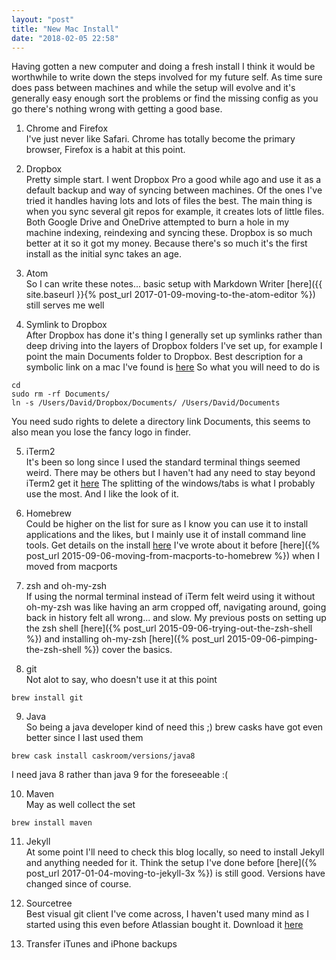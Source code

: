 ```yaml
---
layout: "post"
title: "New Mac Install"
date: "2018-02-05 22:58"
---
```

Having gotten a new computer and doing a fresh install I think it would be worthwhile to write down the steps involved for my future self.  As time sure does pass between machines and while the setup will evolve and it's generally easy enough sort the problems or find the missing config as you go there's nothing wrong with getting a good base.

1. Chrome and Firefox  
I've just never like Safari. Chrome has totally become the primary browser, Firefox is a habit at this point.

2. Dropbox  
Pretty simple start. I went Dropbox Pro a good while ago and use it as a default backup and way of syncing between machines. Of the ones I've tried it handles having lots and lots of files the best. The main thing is when you sync several git repos for example, it creates lots of little files. Both Google Drive and OneDrive attempted to burn a hole in my machine indexing, reindexing and syncing these. Dropbox is so much better at it so it got my money. Because there's so much it's the first install as the initial sync takes an age.

3. Atom  
So I can write these notes... basic setup with Markdown Writer [here]({{ site.baseurl }}{% post_url 2017-01-09-moving-to-the-atom-editor %}) still serves me well

4. Symlink to Dropbox  
After Dropbox has done it's thing I generally set up symlinks rather than deep driving into the layers of Dropbox folders I've set up, for example I point the main Documents folder to Dropbox. Best description for a symbolic link on a mac I've found is [here](https://apple.stackexchange.com/questions/115646/how-can-i-create-a-symbolic-link-in-terminal)
So what you will need to do is
```
cd
sudo rm -rf Documents/
ln -s /Users/David/Dropbox/Documents/ /Users/David/Documents
```
You need sudo rights to delete a directory link Documents, this seems to also mean you lose the fancy logo in finder.

5. iTerm2  
It's been so long since I used the standard terminal things seemed weird. There may be others but I haven't had any need to stay beyond iTerm2 get it [here](https://www.iterm2.com/index.html) The splitting of the windows/tabs is what I probably use the most.  And I like the look of it.

6. Homebrew  
Could be higher on the list for sure as I know you can use it to install applications and the likes, but I mainly use it of install command line tools.
Get details on the install [here](https://brew.sh/) I've wrote about it before [here]({% post_url 2015-09-06-moving-from-macports-to-homebrew %}) when I moved from macports

7. zsh and oh-my-zsh  
If using the normal terminal instead of iTerm felt weird using it without oh-my-zsh was like having an arm cropped off, navigating around, going back in history felt all wrong... and slow. My previous posts on setting up the zsh shell [here]({% post_url 2015-09-06-trying-out-the-zsh-shell %}) and installing oh-my-zsh [here]({% post_url 2015-09-06-pimping-the-zsh-shell %}) cover the basics.

8. git  
Not alot to say, who doesn't use it at this point
```
brew install git
```

9. Java  
So being a java developer kind of need this ;) brew casks have got even better since I last used them
```
brew cask install caskroom/versions/java8
```
I need java 8 rather than java 9 for the foreseeable :(

10. Maven  
May as well collect the set
```
brew install maven
```

11. Jekyll  
At some point I'll need to check this blog locally, so need to install Jekyll and anything needed for it. Think the setup I've done before [here]({% post_url 2017-01-04-moving-to-jekyll-3x %}) is still good. Versions have changed since of course.

12. Sourcetree  
Best visual git client I've come across, I haven't used many mind as I started using this even before Atlassian bought it. Download it [here](https://www.sourcetreeapp.com/)

13. Transfer iTunes and iPhone backups
